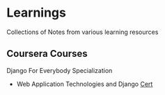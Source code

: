 # Learnings
Collections of Notes from various learning resources

## Coursera Courses

Django For Everybody Specialization
  * Web Application Technologies and Django [Cert](https://drive.google.com/file/d/1Exobwm2c5L7b4mhrB4KpCZhmhySrcDp4/view?usp=sharing)
